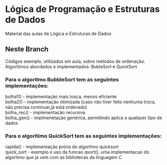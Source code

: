 # Lógica de Programação e Estruturas de Dados
Material das aulas de Lógica e Estruturas de Dados  

## Neste Branch
Códigos exemplo, utilizados em aula, sobre métodos de ordenação.  
Algoritimos abordados e implementados: BubleSort e QuickSort  

### Para o algoritmo BubbleSort tem as seguintes implementações:
bolha1() - implementação mais tosca, menos eficiente  
bolha2() - implementação otimizada (caso não tiver feito nenhuma troca, não precisa continuar,já está ordenado)  
bolha_rec() - implementação recursiva  
bolha_gen() - implmenetação genérica, permitindo aplica a qualquer tipo de dados  

### Para o algoritimo QuickSort tem as seguintes implementações:
rapida() - implementação prória do algoritmo quicksort  
quick_sort - exemplo e uso da funcao qsort(), uma implementacao do algoritmo que ja vem com as bibliotecas da linguagem C  
